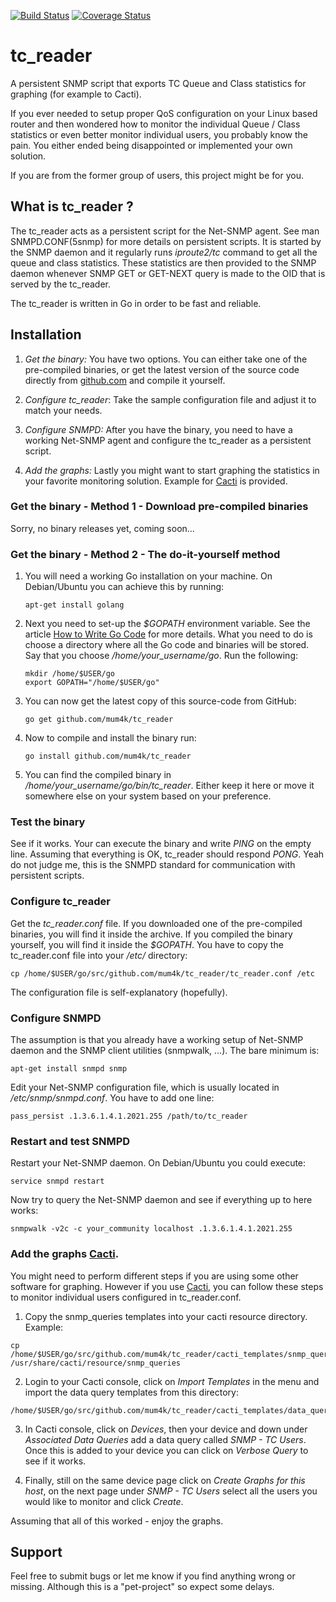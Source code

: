 [![Build Status](https://travis-ci.org/mum4k/tc_reader.svg?branch=master)](https://travis-ci.org/mum4k/tc_reader)
[![Coverage Status](https://coveralls.io/repos/github/mum4k/tc_reader/badge.svg?branch=master)](
https://coveralls.io/github/mum4k/tc_reader?branch=master)

tc\_reader
=========

A persistent SNMP script that exports TC Queue and Class statistics for graphing
(for example to Cacti).

If you ever needed to setup proper QoS configuration on your Linux based router
and then wondered how to monitor the individual Queue / Class statistics or even
better monitor individual users, you probably know the pain. You either ended
being disappointed or implemented your own solution.

If you are from the former group of users, this project might be for you.

## What is tc\_reader ?
The tc\_reader acts as a persistent script for the Net-SNMP agent. See man
SNMPD.CONF(5snmp) for more details on persistent scripts. It is started by the
SNMP daemon and it regularly runs *iproute2/tc* command to get all the queue and
class statistics. These statistics are then provided to the SNMP daemon whenever
SNMP GET or GET-NEXT query is made to the OID that is served by the tc\_reader.

The tc\_reader is written in Go in order to be fast and reliable.

## Installation
1.  *Get the binary:* You have two options. You can either take one of the
    pre-compiled binaries, or get the latest version of the source code directly
    from [github.com](http://github.com) and compile it yourself.

2.  *Configure tc\_reader*: Take the sample configuration file and adjust it to
    match your needs.

3.  *Configure SNMPD:* After you have the binary, you need to have a working
    Net-SNMP agent and configure the tc\_reader as a persistent script.

4.  *Add the graphs:* Lastly you might want to start graphing the statistics in
    your favorite monitoring solution. Example for [Cacti](http://www.cacti.net/)
    is provided.

### Get the binary - Method 1 - Download pre-compiled binaries
Sorry, no binary releases yet, coming soon...

### Get the binary - Method 2 - The do-it-yourself method
1.  You will need a working Go installation on your machine. On Debian/Ubuntu
    you can achieve this by running:
    ```
    apt-get install golang
    ```

2.  Next you need to set-up the *$GOPATH* environment variable. See the article
    [How to Write Go Code](http://golang.org/doc/code.html) for more details.
    What you need to do is choose a directory where all the Go code and binaries
    will be stored. Say that you choose */home/your_username/go*. Run the
    following:
    ```
    mkdir /home/$USER/go
    export GOPATH="/home/$USER/go"
    ```

3.  You can now get the latest copy of this source-code from GitHub:
    ```
    go get github.com/mum4k/tc_reader
    ```

4.  Now to compile and install the binary run:
    ```
    go install github.com/mum4k/tc_reader
    ```

5.  You can find the compiled binary in */home/your_username/go/bin/tc\_reader*.
    Either keep it here or move it somewhere else on your system based on your
    preference.

### Test the binary
See if it works. Your can execute the binary and write *PING* on the empty line.
Assuming that everything is OK, tc\_reader should respond *PONG*. Yeah do not
judge me, this is the SNMPD standard for communication with persistent scripts.

### Configure tc\_reader
Get the *tc\_reader.conf* file. If you downloaded one of the pre-compiled
binaries, you will find it inside the archive. If you compiled the binary
yourself, you will find it inside the *$GOPATH*. You have to copy the
tc\_reader.conf file into your */etc/* directory:
```
cp /home/$USER/go/src/github.com/mum4k/tc_reader/tc_reader.conf /etc
```

The configuration file is self-explanatory (hopefully).

### Configure SNMPD
The assumption is that you already have a working setup of Net-SNMP daemon and
the SNMP client utilities (snmpwalk, ...). The bare minimum is:
```
apt-get install snmpd snmp
```

Edit your Net-SNMP configuration file, which is usually located in
*/etc/snmp/snmpd.conf*. You have to add one line:
```
pass_persist .1.3.6.1.4.1.2021.255 /path/to/tc_reader
```

### Restart and test SNMPD
Restart your Net-SNMP daemon. On Debian/Ubuntu you could execute:
```
service snmpd restart
```

Now try to query the Net-SNMP daemon and see if everything up to here works:
```
snmpwalk -v2c -c your_community localhost .1.3.6.1.4.1.2021.255
```

### Add the graphs [Cacti](http://www.cacti.net/).
You might need to perform different steps if you are using some other software
for graphing. However if you use [Cacti](http://www.cacti.net/), you can follow
these steps to monitor individual users configured in tc\_reader.conf.

1.  Copy the snmp\_queries templates into your cacti resource directory.
    Example:
```
cp /home/$USER/go/src/github.com/mum4k/tc_reader/cacti_templates/snmp_queries/* /usr/share/cacti/resource/snmp_queries
```

2.  Login to your Cacti console, click on *Import Templates* in the menu and
    import the data query templates from this directory:
```
/home/$USER/go/src/github.com/mum4k/tc_reader/cacti_templates/data_queries
```

3.  In Cacti console, click on *Devices*, then your device and down under
    *Associated Data Queries* add a data query called *SNMP - TC Users*. Once
    this is added to your device you can click on *Verbose Query* to see if it
    works.

4.  Finally, still on the same device page click on *Create Graphs for this
    host*, on the next page under *SNMP - TC Users* select all the users you
    would like to monitor and click *Create*.

Assuming that all of this worked - enjoy the graphs.

## Support
Feel free to submit bugs or let me know if you find anything wrong or missing.
Although this is a "pet-project" so expect some delays.
